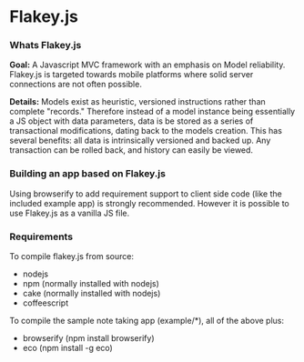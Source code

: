 # Flakey.js

### Whats Flakey.js
**Goal:** A Javascript MVC framework with an emphasis on Model reliability. Flakey.js is targeted towards mobile platforms where solid server connections are not often possible.

**Details:**
Models exist as heuristic, versioned instructions rather than complete "records."  Therefore instead of a model instance being essentially a JS object with data parameters, data is be stored as a series of transactional modifications, dating back to the models creation. This has several benefits: all data is intrinsically versioned and backed up. Any transaction can be rolled back, and history can easily be viewed.

### Building an app based on Flakey.js
Using browserify to add requirement support to client side code (like the included example app) is strongly recommended. However it is possible to use Flakey.js as a vanilla JS file.

### Requirements
To compile flakey.js from source:
- nodejs
- npm (normally installed with nodejs)
- cake (normally installed with nodejs)
- coffeescript

To compile the sample note taking app (example/*), all of the above plus:
- browserify (npm install browserify)
- eco (npm install -g eco)